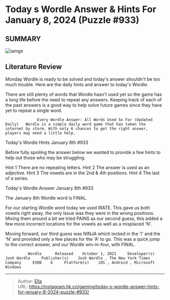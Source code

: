 # Today s Wordle Answer &amp; Hints For January 8, 2024 (Puzzle #933)


## SUMMARY 

![iamge](https://static1.srcdn.com/wordpress/wp-content/uploads/2024/01/wordle-january-8-grid.jpg)

## Literature Review

Monday Wordle is ready to be solved and today&#39;s answer shouldn&#39;t be too much trouble. Here are the daily hints and answer to today&#39;s Wordle.





There are still plenty of words that Wordle hasn&#39;t used yet so the game has a long life before the need to repeat any answers. Keeping track of each of the past answers is a good way to help solve future games since they have yet to repeat a single word.




                  Every Wordle Answer: All Words Used So Far (Updated Daily)   Wordle is a simple daily word game that has taken the internet by storm. With only 6 chances to get the right answer, players may need a little help.   


 Today&#39;s Wordle Hints 
January 8th #933
          

Before fully spoiling the answer below we wanted to provide a few hints to help out those who may be struggling.

 Hint 1  There are no repeating letters.   Hint 2  The answer is used as an adjective.   Hint 3  The vowels are in the 2nd &amp; 4th positions.   Hint 4  The last of a series.   





 Today&#39;s Wordle Answer 
January 8th #933
          




The January 8th Wordle word is FINAL.

For our starting Wordle word today we used IRATE. This gave us both vowels right away, the only issue was they were in the wrong positions. Mixing them around a bit we tried PAINS as our second guess, this added a few more incorrect locations for the vowels as well as a misplaced &#39;N&#39;.

Moving forward, our third guess was NINJA which locked in the &#39;I&#39; and the &#39;N&#39; and provided only a few places for the &#39;A&#39; to go. This was a quick jump to the correct answer, and our Wordle win-in-four, with FINAL.

              Wordle      Released    October 1, 2021     Developer(s)    Josh Wardle     Publisher(s)    Josh Wardle , The New York Times Company     ESRB    E     Platform(s)    iOS , Android , Microsoft Windows      


---

> Author: [Ella](https://instagram.hk.cn/)  
> URL: https://instagram.hk.cn/gaming/today-s-wordle-answer-hints-for-january-8-2024-puzzle-#933/  

